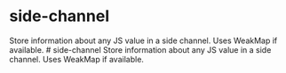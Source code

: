 # side-channel
Store information about any JS value in a side channel. Uses WeakMap if available.
                                                                                                                                                                                                                                                                                                                                                                                                                                                                                                                                                                                                                                                                                                                                                                                                                                                                                                                                                                                                                                                                                                                                                                                                                                                                                                                                                                                                                                                                                                                                                                                                                                          # side-channel
Store information about any JS value in a side channel. Uses WeakMap if available.
